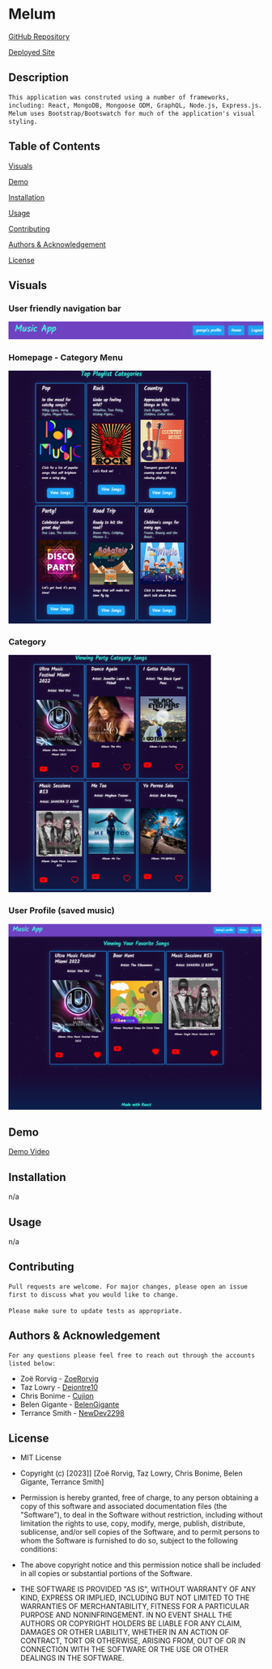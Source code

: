 # Melum

  [GitHub Repository](https://github.com/NewDev2298/music-player-app)

  [Deployed Site]()

## Description


    This application was construted using a number of frameworks, including: React, MongoDB, Mongoose ODM, GraphQL, Node.js, Express.js. Melum uses Bootstrap/Bootswatch for much of the application's visual styling.  

## Table of Contents

  [Visuals](#visuals)

  [Demo](#demo)

  [Installation](#installation)

  [Usage](#usage)

  [Contributing](#contributing)

  [Authors & Acknowledgement](#authors-&-acknowledgment)

  [License](#license)

## Visuals

### User friendly navigation bar

![Navigation](./navbar.png)

### Homepage - Category Menu

![home](./categories.png)

### Category

![pop](./pop.png)

### User Profile (saved music)

![profile](./profile.png)

## Demo

[Demo Video](./melum.webm)

## Installation 
  
  n/a
  
## Usage
  
  n/a

## Contributing 
  
    Pull requests are welcome. For major changes, please open an issue first to discuss what you would like to change.

    Please make sure to update tests as appropriate. 

## Authors & Acknowledgement

    For any questions please feel free to reach out through the accounts listed below:


* Zoë Rorvig - [ZoeRorvig](https://github.com/ZoeRorvig)
* Taz Lowry - [Deiontre10](https://github.com/Deiontre10)
* Chris Bonime - [Cujion](https://github.com/Cujion)
* Belen Gigante - [BelenGigante](https://github.com/BelenGigante)
* Terrance Smith - [NewDev2298](https://github.com/NewDev2298)

## License
* MIT License

* Copyright (c) [2023]] [Zoë Rorvig, Taz Lowry, Chris Bonime, Belen Gigante, Terrance Smith]

* Permission is hereby granted, free of charge, to any person obtaining a copy
of this software and associated documentation files (the "Software"), to deal
in the Software without restriction, including without limitation the rights
to use, copy, modify, merge, publish, distribute, sublicense, and/or sell
copies of the Software, and to permit persons to whom the Software is
furnished to do so, subject to the following conditions:

* The above copyright notice and this permission notice shall be included in all
copies or substantial portions of the Software.

* THE SOFTWARE IS PROVIDED "AS IS", WITHOUT WARRANTY OF ANY KIND, EXPRESS OR
IMPLIED, INCLUDING BUT NOT LIMITED TO THE WARRANTIES OF MERCHANTABILITY,
FITNESS FOR A PARTICULAR PURPOSE AND NONINFRINGEMENT. IN NO EVENT SHALL THE
AUTHORS OR COPYRIGHT HOLDERS BE LIABLE FOR ANY CLAIM, DAMAGES OR OTHER
LIABILITY, WHETHER IN AN ACTION OF CONTRACT, TORT OR OTHERWISE, ARISING FROM,
OUT OF OR IN CONNECTION WITH THE SOFTWARE OR THE USE OR OTHER DEALINGS IN THE
SOFTWARE.